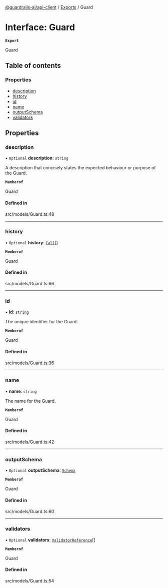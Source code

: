 [@guardrails-ai/api-client](../README.md) / [Exports](../modules.md) / Guard

# Interface: Guard

**`Export`**

Guard

## Table of contents

### Properties

- [description](Guard.md#description)
- [history](Guard.md#history)
- [id](Guard.md#id)
- [name](Guard.md#name)
- [outputSchema](Guard.md#outputschema)
- [validators](Guard.md#validators)

## Properties

### description

• `Optional` **description**: `string`

A description that concisely states the expected behaviour or purpose of the Guard.

**`Memberof`**

Guard

#### Defined in

src/models/Guard.ts:48

___

### history

• `Optional` **history**: [`Call`](Call.md)[]

**`Memberof`**

Guard

#### Defined in

src/models/Guard.ts:66

___

### id

• **id**: `string`

The unique identifier for the Guard.

**`Memberof`**

Guard

#### Defined in

src/models/Guard.ts:36

___

### name

• **name**: `string`

The name for the Guard.

**`Memberof`**

Guard

#### Defined in

src/models/Guard.ts:42

___

### outputSchema

• `Optional` **outputSchema**: [`Schema`](Schema.md)

**`Memberof`**

Guard

#### Defined in

src/models/Guard.ts:60

___

### validators

• `Optional` **validators**: [`ValidatorReference`](ValidatorReference.md)[]

**`Memberof`**

Guard

#### Defined in

src/models/Guard.ts:54
